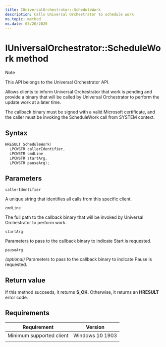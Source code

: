 ```yaml
---
title: IUniversalOrchestrator::ScheduleWork
description: Calls Universal Orchestrator to schedule work
ms.topic: method
ms.date: 03/20/2020
---
```


# IUniversalOrchestrator::ScheduleWork method

> [!NOTE] 
> This API belongs to the Universal Orchestrator API.

Allows clients to inform Universal Orchestrator that work is pending and provide a binary that will be called by Universal Orchestrator to perform the update work at a later time.

The callback binary must be signed with a valid Microsoft certificate, and the caller must be invoking the ScheduleWork call from SYSTEM context.

## Syntax

```C++
HRESULT ScheduleWork(
  LPCWSTR callerIdentifier,
  LPCWSTR cmdLine
  LPCWSTR startArg,
  LPCWSTR pauseArg);
```

## Parameters

`callerIdentifier`

A unique string that identifies all calls from this specific client.

`cmdLine`

The full path to the callback binary that will be invoked by Universal Orchestrator to perform work.

`startArg`

Parameters to pass to the callback binary to indicate Start is requested.

`pauseArg`

*(optional)* Parameters to pass to the callback binary to indicate Pause is requested.

## Return value
If this method succeeds, it returns **S_OK**.  Otherwise, it returns an **HRESULT** error code.

## Requirements

| Requirement | Version |
|---|---|
| Minimum supported client | Windows 10 1903 |
|   |   |



 

 



